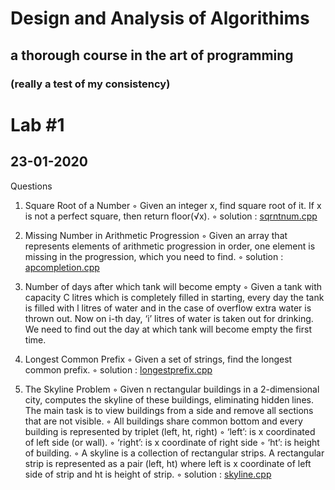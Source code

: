 
# Design and Analysis of Algorithims

## a thorough course in the art of programming

### (really a test of my consistency)

# Lab #1

## 23-01-2020

Questions

1. Square Root of a Number
        ◦ Given an integer x, find square root of it. If x is not a perfect square, then return floor(√x).
        ◦ solution : [sqrntnum.cpp](https://github.com/LearningMonkey61/DAA/blob/master/sqrntnum.cpp)

2. Missing Number in Arithmetic Progression
        ◦ Given an array that represents elements of arithmetic progression in order, one element is missing in the progression, which you need to find.
        ◦ solution : [apcompletion.cpp](https://github.com/LearningMonkey61/DAA/blob/master/apcompletion.cpp)

3. Number of days after which tank will become empty
        ◦ Given a tank with capacity C litres which is completely filled in starting, every day the tank is filled with l litres of water and in the case of overflow extra water is thrown out. Now on i-th day, ‘i’ litres of water is taken out for drinking. We need to find out the day at which tank will become empty the first time.

4. Longest Common Prefix
        ◦ Given a set of strings, find the longest common prefix.
        ◦ solution : [longestprefix.cpp](https://github.com/LearningMonkey61/DAA/blob/master/longestprefix.cpp)

5. The Skyline Problem
        ◦ Given n rectangular buildings in a 2-dimensional city, computes the skyline of these buildings, eliminating hidden lines. The main task is to view buildings from a side and remove all sections that are not visible.
        ◦ All buildings share common bottom and every building is represented by triplet (left, ht, right)
        ◦ ‘left’: is x coordinated of left side (or wall).
        ◦ ‘right’: is x coordinate of right side
        ◦ ‘ht’: is height of building.
        ◦ A skyline is a collection of rectangular strips. A rectangular strip is represented as a pair (left, ht) where left is x coordinate of left side of strip and ht is height of strip.
        ◦ solution : [skyline.cpp](https://github.com/LearningMonkey61/DAA/blob/master/skyline.cpp)
